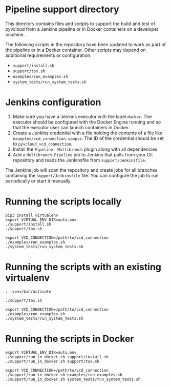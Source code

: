 # Pipeline support directory

This directory contains files and scripts to support the build and test of 
pyvcloud from a Jenkins pipeline or in Docker containers on a developer 
machine.

The following scripts in the repository have been updated to work as part of 
the pipeline or in a Docker container. Other scripts may depend on additional 
requirements or configuration.

* `support/install.sh`
* `support/tox.sh`
* `examples/run_examples.sh`
* `system_tests/run_system_tests.sh`

# Jenkins configuration

1. Make sure you have a Jenkins executor with the label `docker`. The 
   executor should be configured with the Docker Engine running and so 
   that the executor user can launch containers in Docker.
1. Create a Jenkins credential with a file holding the contents of a file 
   like `examples/vcd_connection.sample`. The ID of the credential should 
   be set to `pyvcloud_vcd_connection`.
1. Install the `Pipeline: Multibranch` plugin along with all dependencies.
1. Add a `Multibranch Pipeline` job to Jenkins that pulls from your Git 
   repository and reads the Jenkinsfile from `support/Jenkinsfile`.

The Jenkins job will scan the repository and create jobs for all branches 
containing the `support/Jenkinsfile` file. You can configure the job to run 
periodically or start it manually.

# Running the scripts locally

```
pip3 install virtualenv
export VIRTUAL_ENV_DIR=auto.env
./support/install.sh
./support/tox.sh

export VCD_CONNECTION=/path/to/vcd_connection
./examples/run_examples.sh
./system_tests/run_system_tests.sh
```

# Running the scripts with an existing virtualenv

```
. .venv/bin/activate

./support/tox.sh

export VCD_CONNECTION=/path/to/vcd_connection
./examples/run_examples.sh
./system_tests/run_system_tests.sh
```

# Running the scripts in Docker

```
export VIRTUAL_ENV_DIR=auto.env
./support/run_in_docker.sh support/install.sh
./support/run_in_docker.sh support/tox.sh

export VCD_CONNECTION=/path/to/vcd_connection
./support/run_in_docker.sh examples/run_examples.sh
./support/run_in_docker.sh system_tests/run_system_tests.sh
```
